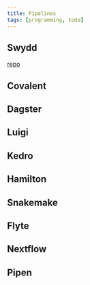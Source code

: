 ```yaml
---
title: Pipelines
tags: [programming, todo]
---
```


## Swydd

[repo](https://github.com/daylinmorgan/swydd)

## Covalent

## Dagster

## Luigi

## Kedro

## Hamilton

## Snakemake

## Flyte

## Nextflow

## Pipen
